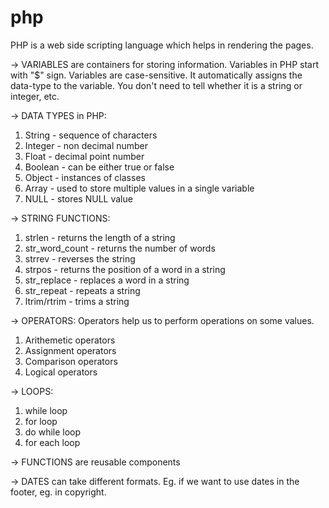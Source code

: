 # php
PHP is a web side scripting language which helps in rendering the pages. 

-> VARIABLES are containers for storing information.
   Variables in PHP start with "$" sign.
   Variables are case-sensitive.
   It automatically assigns the data-type to the variable. You don't need to tell whether it is a string or integer, etc. 

-> DATA TYPES in PHP:
   1. String - sequence of characters
   2. Integer - non decimal number
   3. Float - decimal point number
   4. Boolean - can be either true or false
   5. Object - instances of classes
   6. Array - used to store multiple values in a single variable
   7. NULL - stores NULL value

-> STRING FUNCTIONS:
   1. strlen - returns the length of a string
   2. str_word_count - returns the number of words
   3. strrev - reverses the string
   4. strpos - returns the position of a word in a string
   5. str_replace - replaces a word in a string
   6. str_repeat - repeats a string
   7. ltrim/rtrim - trims a string

-> OPERATORS: 
    Operators help us to perform operations on some values.
   1. Arithemetic operators
   2. Assignment operators
   3. Comparison operators
   4. Logical operators

-> LOOPS:
   1. while loop
   2. for loop
   3. do while loop
   4. for each loop

-> FUNCTIONS are reusable components

-> DATES can take different formats. Eg. if we want to use dates in the footer, eg. in copyright. 